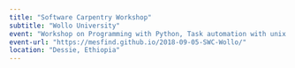 ```yaml
---
title: "Software Carpentry Workshop"
subtitle: "Wollo University"
event: "Workshop on Programming with Python, Task automation with unix shell and Version control with git"
event-url: "https://mesfind.github.io/2018-09-05-SWC-Wollo/"
location: "Dessie, Ethiopia"
---
```

